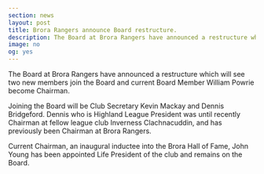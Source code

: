 ```yaml
---
section: news
layout: post
title: Brora Rangers announce Board restructure.
description: The Board at Brora Rangers have announced a restructure which will see two new members join the Board and current Board Member William Powrie become Chairman. 
image: no
og: yes
---
```

The Board at Brora Rangers have announced a restructure which will see two new members join the Board and current Board Member William Powrie become Chairman. 

Joining the Board will be Club Secretary Kevin Mackay and Dennis Bridgeford. Dennis who is Highland League President was until recently Chairman at fellow league club Inverness Clachnacuddin, and has previously been Chairman at Brora Rangers. 

Current Chairman, an inaugural inductee into the Brora Hall of Fame, John Young has been appointed Life President of the club and remains on the Board. 